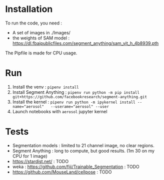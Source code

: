# Installation

To run the code, you need : 
 * A set of images in ./Images/
 * the weights of SAM model :
   https://dl.fbaipublicfiles.com/segment_anything/sam_vit_h_4b8939.pth 


The Pipfile is made for CPU usage. 

# Run 

1. Install the venv : `pipenv install` 
1. Install Segment Anything : `pipenv run python -m pip install   git+https://github.com/facebookresearch/segment-anything.git`
1. Install the kernel : `pipenv run python -m ipykernel install --name="aerosol"   --userame="aerosol" --user`
 1. Launch notebooks with `aerosol` jupyter kernel  

# Tests
 * Segmentation models : limited to 21 channel image, no clear regions. 
 * Segment Anything : long to compute, but good results. (1m 30 on my CPU for 1 image)
 * https://stardist.net/ : TODO
* weka : https://github.com/fiji/Trainable_Segmentation : TODO
 * https://github.com/MouseLand/cellpose  : TODO
